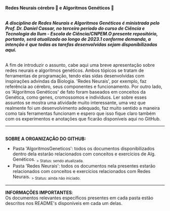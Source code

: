 **Redes Neurais cérebro 🧠 e Algoritmos Genéticos 🧬**

<br>***A disciplina de Redes Neurais e Algoritmos Genéticos é ministrada pelo Prof. Dr. Daniel Cassar, no terceiro período do curso de Ciência e Tecnologia da Ilum - Escola de Ciência/CNPEM.O presente repositório, portanto, será atualizado ao longo de 2023.1 conforme demanda, a intenção é que todas as tarefas desenvolvidas sejam disponibilizadas aqui.***

<br>A fim de introduzir o assunto, cabe aqui uma breve apresentação sobre redes neurais e algoritmos genéticos. Ambos tópicos se tratam de ferramentas de programação, tendo elas sidas desenvolvidas com inspirações advindas da Biologia. 'Redes Neurais', por exemplo, faz referência ao cérebro, seus componentes e funcionamento. Por outro lado, os 'Algoritmos Genéticos' de fato foram baseados em conceitos da Genética, como genes, cromossomos e indivíduos. Ler sobre esses assuntos se mostra uma atividade muito interessante, uma vez que realmente foi um desenvolvimento adequado, faz muito sentido a maneira como tais ferramentas funcionam e espero que isso fique claro também com os experimentos e anotações que ficarão disponíveis aqui no GitHub.

<hr>

<br>**SOBRE A ORGANIZAÇÃO DO GITHUB:**
- Pasta 'AlgoritmosGeneticos': todos os documentos disponibilizados dentro dela estarão relacionados com conceitos e exercícios de Alg. Genéticos. 
<sub> > Status: sendo atualizada.
- Pasta 'Redes Neurais': todos os documentos nela presentes estarão relacionados com conceitos e exercícios relacionados com Redes Neurais.
<sub> > Status: ainda não iniciado.

<hr>

**INFORMAÇÕES IMPORTANTES**:
<br>Os documentos relevantes específicos presentes em cada pasta estão descritos nos README's disponíveis em cada um delas.


